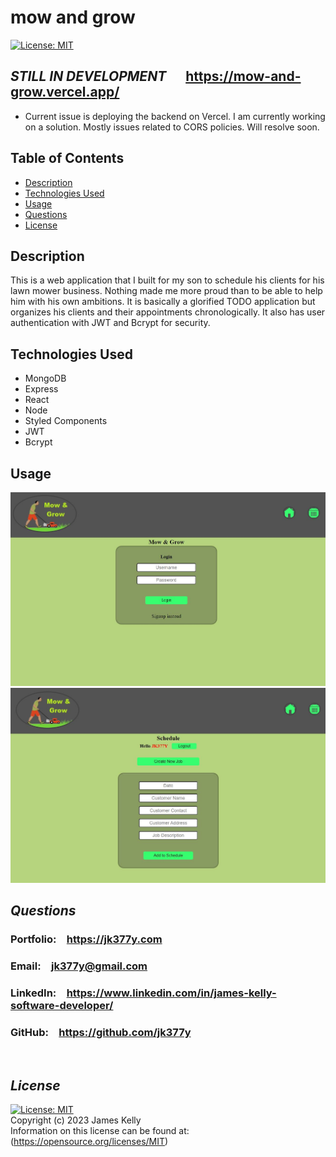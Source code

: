 # mow and grow
[![License: MIT](https://img.shields.io/badge/License-MIT-blue.svg)](https://opensource.org/licenses/MIT)


## ***STILL IN DEVELOPMENT***  &emsp; https://mow-and-grow.vercel.app/
- Current issue is deploying the backend on Vercel. I am currently working on a solution. Mostly issues related to CORS policies. Will resolve soon.


## Table of Contents
- [Description](#description)
- [Technologies Used](#technologies-used)
- [Usage](#usage)
- [Questions](#questions)
- [License](#license)

## Description
This is a web application that I built for my son to schedule his clients for his lawn mower business. Nothing made me more proud than to be able to help him with his own ambitions. It is basically a glorified TODO application but organizes his clients and their appointments chronologically. It also has user authentication with JWT and Bcrypt for security.

## Technologies Used
- MongoDB
- Express
- React
- Node
- Styled Components
- JWT
- Bcrypt


## Usage

<img src='./client/public/images/screenshot1.JPG' alt='homepage screenshot'>
<br>

<img src='./client/public/images/screenshot2.JPG' alt='new task screenshot'>
<br>

## _Questions_

<h3>Portfolio:&emsp;<a href="https://jk377y.com" target="_blank">https://jk377y.com</a></h3>
<h3>Email:&emsp;<a href="mailto:jk377y@gmail.com" target="_blank">jk377y@gmail.com</a></h3>
<h3>LinkedIn:&emsp;<a href="https://www.linkedin.com/in/james-kelly-software-developer/" target="_blank">https://www.linkedin.com/in/james-kelly-software-developer/</a></h3>
<h3>GitHub:&emsp;<a href="https://github.com/jk377y" target="_blank">https://github.com/jk377y</a></h3>
<br>

## _License_
[![License: MIT](https://img.shields.io/badge/License-MIT-blue.svg)](https://opensource.org/licenses/MIT)
<br>Copyright (c) 2023 James Kelly
<br>Information on this license can be found at: (https://opensource.org/licenses/MIT)